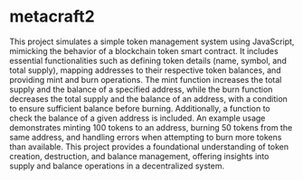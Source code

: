 # metacraft2
This project simulates a simple token management system using JavaScript, mimicking the behavior of a blockchain token smart contract. It includes essential functionalities such as defining token details (name, symbol, and total supply), mapping addresses to their respective token balances, and providing mint and burn operations. The mint function increases the total supply and the balance of a specified address, while the burn function decreases the total supply and the balance of an address, with a condition to ensure sufficient balance before burning. Additionally, a function to check the balance of a given address is included. An example usage demonstrates minting 100 tokens to an address, burning 50 tokens from the same address, and handling errors when attempting to burn more tokens than available. This project provides a foundational understanding of token creation, destruction, and balance management, offering insights into supply and balance operations in a decentralized system.
